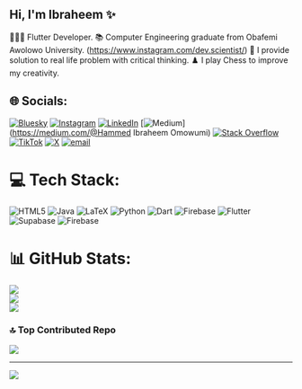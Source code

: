 ## Hi, I'm Ibraheem ✨

🧑🏻‍💻 Flutter Developer.
📚 Computer Engineering graduate from Obafemi Awolowo University. (https://www.instagram.com/dev.scientist/)
📝 I provide solution to real life problem with critical thinking.
♟️ I play Chess to improve my creativity.


## 🌐 Socials:
[![Bluesky](https://img.shields.io/badge/bluesky-0285FF?style=for-the-badge&logo=bluesky&logoColor=%23FFFFFF)](https://bsky.app/profile/Scientist265) [![Instagram](https://img.shields.io/badge/Instagram-%23E4405F.svg?logo=Instagram&logoColor=white)](https://instagram.com/dev.Scientist) [![LinkedIn](https://img.shields.io/badge/LinkedIn-%230077B5.svg?logo=linkedin&logoColor=white)](https://linkedin.com/in/ibraheem-hammed) [![Medium](https://img.shields.io/badge/Medium-12100E?logo=medium&logoColor=white)](https://medium.com/@Hammed Ibraheem Omowumi) [![Stack Overflow](https://img.shields.io/badge/-Stackoverflow-FE7A16?logo=stack-overflow&logoColor=white)](https://stackoverflow.com/users/11497314) [![TikTok](https://img.shields.io/badge/TikTok-%23000000.svg?logo=TikTok&logoColor=white)](https://tiktok.com/@dev.s) [![X](https://img.shields.io/badge/X-black.svg?logo=X&logoColor=white)](https://x.com/Scientist_068) [![email](https://img.shields.io/badge/Email-D14836?logo=gmail&logoColor=white)](mailto:hibraheem160@gmail.com) 

# 💻 Tech Stack:
![HTML5](https://img.shields.io/badge/html5-%23E34F26.svg?style=for-the-badge&logo=html5&logoColor=white) ![Java](https://img.shields.io/badge/java-%23ED8B00.svg?style=for-the-badge&logo=openjdk&logoColor=white) ![LaTeX](https://img.shields.io/badge/latex-%23008080.svg?style=for-the-badge&logo=latex&logoColor=white) ![Python](https://img.shields.io/badge/python-3670A0?style=for-the-badge&logo=python&logoColor=ffdd54) ![Dart](https://img.shields.io/badge/dart-%230175C2.svg?style=for-the-badge&logo=dart&logoColor=white) ![Firebase](https://img.shields.io/badge/firebase-%23039BE5.svg?style=for-the-badge&logo=firebase) ![Flutter](https://img.shields.io/badge/Flutter-%2302569B.svg?style=for-the-badge&logo=Flutter&logoColor=white) ![Supabase](https://img.shields.io/badge/Supabase-3ECF8E?style=for-the-badge&logo=supabase&logoColor=white) ![Firebase](https://img.shields.io/badge/firebase-a08021?style=for-the-badge&logo=firebase&logoColor=ffcd34)
# 📊 GitHub Stats:
![](https://github-readme-stats.vercel.app/api?username=Scientist265&theme=dark&hide_border=false&include_all_commits=false&count_private=false)<br/>
![](https://nirzak-streak-stats.vercel.app/?user=Scientist265&theme=dark&hide_border=false)<br/>
![](https://github-readme-stats.vercel.app/api/top-langs/?username=Scientist265&theme=dark&hide_border=false&include_all_commits=false&count_private=false&layout=compact)

### 🔝 Top Contributed Repo
![](https://github-contributor-stats.vercel.app/api?username=Scientist265&limit=5&theme=dark&combine_all_yearly_contributions=true)

---
[![](https://visitcount.itsvg.in/api?id=Scientist265&icon=0&color=0)](https://visitcount.itsvg.in)

<!-- Proudly created with GPRM ( https://gprm.itsvg.in ) -->
